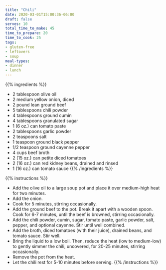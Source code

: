 ```yaml
---
title: "Chili"
date: 2020-03-01T15:00:36-06:00
draft: false
serves: 10
total_time_to_make: 45
time_to_prepare: 20
time_to_cook: 25
tags:
- gluten-free
- leftovers
- soup
meal-types:
- dinner
- lunch
---
```


{{% ingredients %}}
- 2 tablespoon olive oil
- 2 medium yellow onion, diced
- 2 pound lean ground beef
- 5 tablespoons chili powder
- 4 tablespoons ground cumin
- 4 tablespoons granulated sugar
- 1 (6 oz.) can tomato paste
- 2 tablespoons garlic powder
- 2 teaspoons salt
- 1 teaspoon ground black pepper
- 1/2 teaspoon ground cayenne pepper
- 4 cups beef broth
- 2 (15 oz.) can petite diced tomatoes
- 2 (16 oz.) can red kidney beans, drained and rinsed
- 1 (16 oz.) can tomato sauce
{{% /ingredients %}}

{{% instructions %}}
- Add the olive oil to a large soup pot and place it over medium-high heat for two minutes. 
- Add the onion.
- Cook for 5 minutes, stirring occasionally.
- Add the ground beef to the pot. Break it apart with a wooden spoon. Cook for 6-7 minutes, until the beef is browned, stirring occasionally.
- Add the chili powder, cumin, sugar, tomato paste, garlic powder, salt, pepper, and optional cayenne. Stir until well combined.
- Add the broth, diced tomatoes (with their juice), drained beans, and tomato sauce. Stir well.
- Bring the liquid to a low boil. Then, reduce the heat (low to medium-low) to gently simmer the chili, uncovered, for 20-25 minutes, stirring occasionally.
- Remove the pot from the heat.
- Let the chili rest for 5-10 minutes before serving.
{{% /instructions %}}
